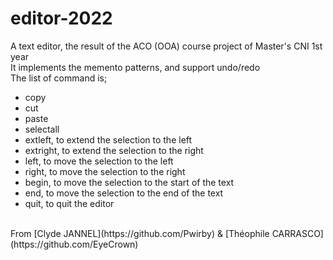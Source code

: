 # editor-2022
A text editor, the result of the ACO (OOA) course project of Master's CNI 1st year<br/>
It implements the memento patterns, and support undo/redo<br/>
The list of command is;
- copy
- cut
- paste
- selectall
- extleft, to extend the selection to the left
- extright, to extend the selection to the right
- left, to move the selection to the left
- right, to move the selection to the right
- begin, to move the selection to the start of the text
- end, to move the selection to the end of the text
- quit, to quit the editor
<br/>
From [Clyde JANNEL](https://github.com/Pwirby) & [Théophile CARRASCO](https://github.com/EyeCrown)
